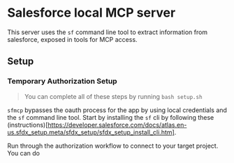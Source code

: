 # Salesforce local MCP server

This server uses the `sf` command line tool to extract information from salesforce,
exposed in tools for MCP access.

## Setup

### Temporary Authorization Setup

> You can complete all of these steps by running `bash setup.sh`

`sfmcp` bypasses the oauth process for the app by using local credentials and the `sf`
command line tool. Start by installing the `sf` cli by following these
(instructions)[https://developer.salesforce.com/docs/atlas.en-us.sfdx_setup.meta/sfdx_setup/sfdx_setup_install_cli.htm].

Run through the authorization workflow to connect to your target project. You can do

